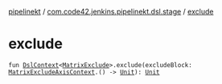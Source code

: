 [pipelinekt](../index.md) / [com.code42.jenkins.pipelinekt.dsl.stage](index.md) / [exclude](./exclude.md)

# exclude

`fun `[`DslContext`](../com.code42.jenkins.pipelinekt.dsl/-dsl-context/index.md)`<`[`MatrixExclude`](../com.code42.jenkins.pipelinekt.core.stage/-matrix-exclude/index.md)`>.exclude(excludeBlock: `[`MatrixExcludeAxisContext`](-matrix-exclude-axis-context/index.md)`.() -> `[`Unit`](https://kotlinlang.org/api/latest/jvm/stdlib/kotlin/-unit/index.html)`): `[`Unit`](https://kotlinlang.org/api/latest/jvm/stdlib/kotlin/-unit/index.html)